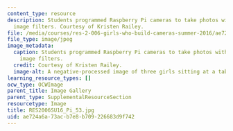 ```yaml
---
content_type: resource
description: Students programmed Raspberry Pi cameras to take photos with different
  image filters. Courtesy of Kristen Railey.
file: /media/courses/res-2-006-girls-who-build-cameras-summer-2016/ae724a6a73acb7e8b709226683d9f742_RES2006SU16_Pi_53.jpg
file_type: image/jpeg
image_metadata:
  caption: Students programmed Raspberry Pi cameras to take photos with different
    image filters.
  credit: Courtesy of Kristen Railey.
  image-alt: A negative-processed image of three girls sitting at a table.
learning_resource_types: []
ocw_type: OCWImage
parent_title: Image Gallery
parent_type: SupplementalResourceSection
resourcetype: Image
title: RES2006SU16_Pi_53.jpg
uid: ae724a6a-73ac-b7e8-b709-226683d9f742
---
```


